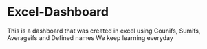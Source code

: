 # Excel-Dashboard
This is a dashboard that was created in excel using Counifs, Sumifs, Averageifs and Defined names
We keep learning everyday
